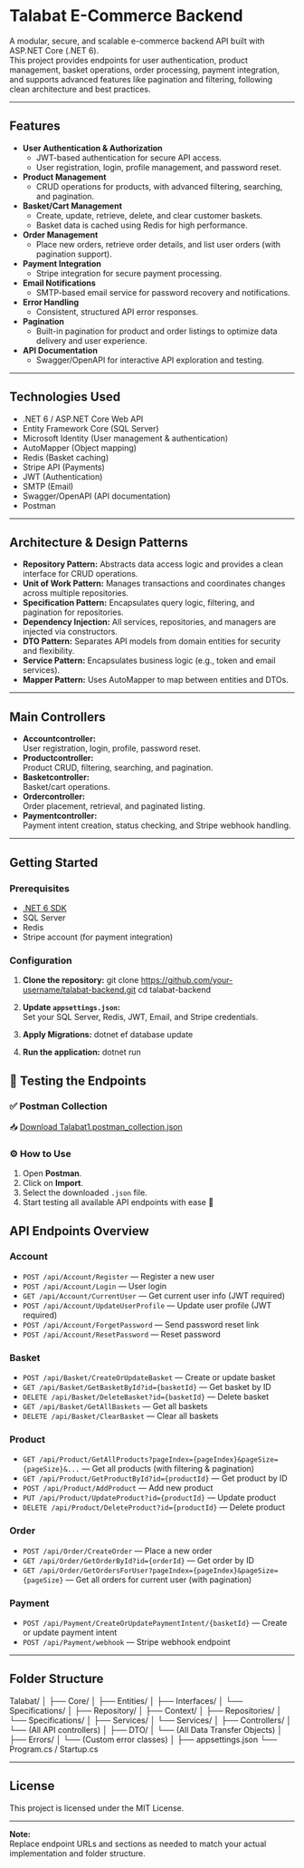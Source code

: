 # Talabat E-Commerce Backend

A modular, secure, and scalable e-commerce backend API built with ASP.NET Core (.NET 6).  
This project provides endpoints for user authentication, product management, basket operations, order processing, payment integration, and supports advanced features like pagination and filtering, following clean architecture and best practices.

---

## Features

- **User Authentication & Authorization**
  - JWT-based authentication for secure API access.
  - User registration, login, profile management, and password reset.
- **Product Management**
  - CRUD operations for products, with advanced filtering, searching, and pagination.
- **Basket/Cart Management**
  - Create, update, retrieve, delete, and clear customer baskets.
  - Basket data is cached using Redis for high performance.
- **Order Management**
  - Place new orders, retrieve order details, and list user orders (with pagination support).
- **Payment Integration**
  - Stripe integration for secure payment processing.
- **Email Notifications**
  - SMTP-based email service for password recovery and notifications.
- **Error Handling**
  - Consistent, structured API error responses.
- **Pagination**
  - Built-in pagination for product and order listings to optimize data delivery and user experience.
- **API Documentation**
  - Swagger/OpenAPI for interactive API exploration and testing.

---

## Technologies Used

- .NET 6 / ASP.NET Core Web API
- Entity Framework Core (SQL Server)
- Microsoft Identity (User management & authentication)
- AutoMapper (Object mapping)
- Redis (Basket caching)
- Stripe API (Payments)
- JWT (Authentication)
- SMTP (Email)
- Swagger/OpenAPI (API documentation)
- Postman

---

## Architecture & Design Patterns

- **Repository Pattern:** Abstracts data access logic and provides a clean interface for CRUD operations.
- **Unit of Work Pattern:** Manages transactions and coordinates changes across multiple repositories.
- **Specification Pattern:** Encapsulates query logic, filtering, and pagination for repositories.
- **Dependency Injection:** All services, repositories, and managers are injected via constructors.
- **DTO Pattern:** Separates API models from domain entities for security and flexibility.
- **Service Pattern:** Encapsulates business logic (e.g., token and email services).
- **Mapper Pattern:** Uses AutoMapper to map between entities and DTOs.

---

## Main Controllers

- **Accountcontroller:**  
  User registration, login, profile, password reset.
- **Productcontroller:**  
  Product CRUD, filtering, searching, and pagination.
- **Basketcontroller:**  
  Basket/cart operations.
- **Ordercontroller:**  
  Order placement, retrieval, and paginated listing.
- **Paymentcontroller:**  
  Payment intent creation, status checking, and Stripe webhook handling.

---

## Getting Started

### Prerequisites

- [.NET 6 SDK](https://dotnet.microsoft.com/download/dotnet/6.0)
- SQL Server
- Redis
- Stripe account (for payment integration)

### Configuration

1. **Clone the repository:**
   git clone https://github.com/your-username/talabat-backend.git cd talabat-backend

2. **Update `appsettings.json`:**  
   Set your SQL Server, Redis, JWT, Email, and Stripe credentials.

3. **Apply Migrations:**
   dotnet ef database update

4. **Run the application:**
   dotnet run

## 🧪 Testing the Endpoints

### ✅ Postman Collection
📥 [Download Talabat1.postman_collection.json](./Talabat.postman_collection.json)

### ⚙️ How to Use

1. Open **Postman**.
2. Click on **Import**.
3. Select the downloaded `.json` file.
4. Start testing all available API endpoints with ease 🎯

## API Endpoints Overview

### Account

- `POST /api/Account/Register` — Register a new user
- `POST /api/Account/Login` — User login
- `GET /api/Account/CurrentUser` — Get current user info (JWT required)
- `POST /api/Account/UpdateUserProfile` — Update user profile (JWT required)
- `POST /api/Account/ForgetPassword` — Send password reset link
- `POST /api/Account/ResetPassword` — Reset password

### Basket

- `POST /api/Basket/CreateOrUpdateBasket` — Create or update basket
- `GET /api/Basket/GetBasketById?id={basketId}` — Get basket by ID
- `DELETE /api/Basket/DeleteBasket?id={basketId}` — Delete basket
- `GET /api/Basket/GetAllBaskets` — Get all baskets
- `DELETE /api/Basket/ClearBasket` — Clear all baskets

### Product

- `GET /api/Product/GetAllProducts?pageIndex={pageIndex}&pageSize={pageSize}&...` — Get all products (with filtering & pagination)
- `GET /api/Product/GetProductById?id={productId}` — Get product by ID
- `POST /api/Product/AddProduct` — Add new product
- `PUT /api/Product/UpdateProduct?id={productId}` — Update product
- `DELETE /api/Product/DeleteProduct?id={productId}` — Delete product

### Order

- `POST /api/Order/CreateOrder` — Place a new order
- `GET /api/Order/GetOrderById?id={orderId}` — Get order by ID
- `GET /api/Order/GetOrdersForUser?pageIndex={pageIndex}&pageSize={pageSize}` — Get all orders for current user (with pagination)

### Payment

- `POST /api/Payment/CreateOrUpdatePaymentIntent/{basketId}` — Create or update payment intent
- `POST /api/Payment/webhook` — Stripe webhook endpoint

---

## Folder Structure
Talabat/ │ ├── Core/ │   ├── Entities/ │   ├── Interfaces/ │   └── Specifications/ │ ├── Repository/ │   ├── Context/ │   ├── Repositories/ │   └── Specifications/ │ ├── Services/ │   └── Services/ │ ├── Controllers/ │   └── (All API controllers) │ ├── DTO/ │   └── (All Data Transfer Objects) │ ├── Errors/ │   └── (Custom error classes) │ ├── appsettings.json └── Program.cs / Startup.cs

---

## License

This project is licensed under the MIT License.

---

**Note:**  
Replace endpoint URLs and sections as needed to match your actual implementation and folder structure.
